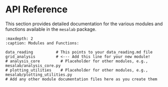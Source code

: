 # API Reference

This section provides detailed documentation for the various modules and functions
available in the `mesalab` package.

```{toctree}
:maxdepth: 2
:caption: Modules and Functions:

data_reading          # This points to your data_reading.md file
grid_analysis         # <--- Add this line for your new module!
# analysis_core         # Placeholder for other modules, e.g., mesalab/analysis_core.py
# plotting_utilities    # Placeholder for other modules, e.g., mesalab/plotting_utilities.py
# Add any other module documentation files here as you create them

```
